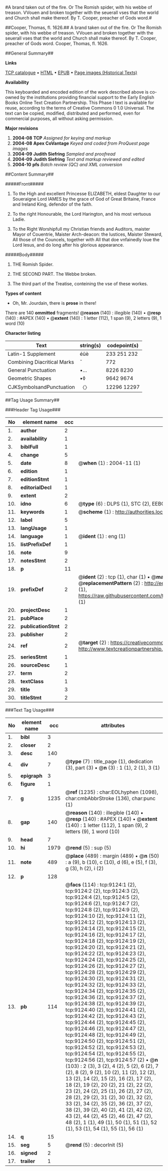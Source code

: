 #A brand taken out of the fire. Or The Romish spider, with his webbe of treason. VVouen and broken together with the seuerall vses that the world and Church shall make thereof. By T. Cooper, preacher of Gods word.#

##Cooper, Thomas, fl. 1626.##
A brand taken out of the fire. Or The Romish spider, with his webbe of treason. VVouen and broken together with the seuerall vses that the world and Church shall make thereof. By T. Cooper, preacher of Gods word.
Cooper, Thomas, fl. 1626.

##General Summary##

**Links**

[TCP catalogue](http://www.ota.ox.ac.uk/tcp/)  • 
[HTML](http://tei.it.ox.ac.uk/tcp/Texts-HTML/free/A19/A19281.html)  • 
[EPUB](http://tei.it.ox.ac.uk/tcp/Texts-EPUB/free/A19/A19281.epub) • 
[Page images (Historical Texts)](https://data.historicaltexts.jisc.ac.uk/view?pubId=eebo-99844323e&pageId=eebo-99844323e-9124-1)

**Availability**

This keyboarded and encoded edition of the
	       work described above is co-owned by the institutions
	       providing financial support to the Early English Books
	       Online Text Creation Partnership. This Phase I text is
	       available for reuse, according to the terms of Creative
	       Commons 0 1.0 Universal. The text can be copied,
	       modified, distributed and performed, even for
	       commercial purposes, all without asking permission.

**Major revisions**

1. __2004-08__ __TCP__ *Assigned for keying and markup*
1. __2004-08__ __Apex CoVantage__ *Keyed and coded from ProQuest page images*
1. __2004-09__ __Judith Siefring__ *Sampled and proofread*
1. __2004-09__ __Judith Siefring__ *Text and markup reviewed and edited*
1. __2004-10__ __pfs__ *Batch review (QC) and XML conversion*

##Content Summary##

#####Front#####

1. To the High and excellent Princesse ELIZABETH, eldest Daughter to our Soueraigne Lord IAMES by the grace of God of Great Britaine, France and Ireland King, defendor of the faith.

1. To the right Honourable, the Lord Harington, and his most vertuous Ladie.

1. To the Right Worshipfull my Christian friends and Auditors, maister Mayor of Couentrie, Maister Arch-deacon: the Iustices, Maister Steward, All those of the Councels, together with All that doe vnfainedly loue the Lord Iesus, and do long after his glorious appearance.

#####Body#####

1. THE Romish Spider.

1. THE SECOND PART. The Webbe broken.

1. The third part of the Treatise, conteining the vse of these workes.

**Types of content**

  * Oh, Mr. Jourdain, there is **prose** in there!

There are 140 **ommitted** fragments! 
 @__reason__ (140) : illegible (140)  •  @__resp__ (140) : #APEX (140)  •  @__extent__ (140) : 1 letter (112), 1 span (9), 2 letters (9), 1 word (10)

**Character listing**


|Text|string(s)|codepoint(s)|
|---|---|---|
|Latin-1 Supplement|éûè|233 251 232|
|Combining             Diacritical Marks|̄|772|
|General Punctuation|•…|8226 8230|
|Geometric Shapes|▪◊|9642 9674|
|CJKSymbolsandPunctuation|〈〉|12296 12297|

##Tag Usage Summary##

###Header Tag Usage###

|No|element name|occ|attributes|
|---|---|---|---|
|1.|__author__|2||
|2.|__availability__|1||
|3.|__biblFull__|1||
|4.|__change__|5||
|5.|__date__|8| @__when__ (1) : 2004-11 (1)|
|6.|__edition__|1||
|7.|__editionStmt__|1||
|8.|__editorialDecl__|1||
|9.|__extent__|2||
|10.|__idno__|6| @__type__ (6) : DLPS (1), STC (2), EEBO-CITATION (1), PROQUEST (1), VID (1)|
|11.|__keywords__|1| @__scheme__ (1) : http://authorities.loc.gov/ (1)|
|12.|__label__|5||
|13.|__langUsage__|1||
|14.|__language__|1| @__ident__ (1) : eng (1)|
|15.|__listPrefixDef__|1||
|16.|__note__|9||
|17.|__notesStmt__|2||
|18.|__p__|11||
|19.|__prefixDef__|2| @__ident__ (2) : tcp (1), char (1)  •  @__matchPattern__ (2) : ([0-9\-]+):([0-9IVX]+) (1), (.+) (1)  •  @__replacementPattern__ (2) : http://eebo.chadwyck.com/downloadtiff?vid=$1&page=$2 (1), https://raw.githubusercontent.com/textcreationpartnership/Texts/master/tcpchars.xml#$1 (1)|
|20.|__projectDesc__|1||
|21.|__pubPlace__|2||
|22.|__publicationStmt__|2||
|23.|__publisher__|2||
|24.|__ref__|2| @__target__ (2) : https://creativecommons.org/publicdomain/zero/1.0/ (1), http://www.textcreationpartnership.org/docs/. (1)|
|25.|__seriesStmt__|1||
|26.|__sourceDesc__|1||
|27.|__term__|2||
|28.|__textClass__|1||
|29.|__title__|3||
|30.|__titleStmt__|2||


###Text Tag Usage###

|No|element name|occ|attributes|
|---|---|---|---|
|1.|__bibl__|3||
|2.|__closer__|2||
|3.|__desc__|140||
|4.|__div__|7| @__type__ (7) : title_page (1), dedication (3), part (3)  •  @__n__ (3) : 1 (1), 2 (1), 3 (1)|
|5.|__epigraph__|3||
|6.|__figure__|1||
|7.|__g__|1235| @__ref__ (1235) : char:EOLhyphen (1098), char:cmbAbbrStroke (136), char:punc (1)|
|8.|__gap__|140| @__reason__ (140) : illegible (140)  •  @__resp__ (140) : #APEX (140)  •  @__extent__ (140) : 1 letter (112), 1 span (9), 2 letters (9), 1 word (10)|
|9.|__head__|7||
|10.|__hi__|1979| @__rend__ (5) : sup (5)|
|11.|__note__|489| @__place__ (489) : margin (489)  •  @__n__ (50) : a (9), b (10), c (10), d (6), e (5), f (3), g (3), h (2), i (2)|
|12.|__p__|128||
|13.|__pb__|114| @__facs__ (114) : tcp:9124:1 (2), tcp:9124:2 (2), tcp:9124:3 (2), tcp:9124:4 (2), tcp:9124:5 (2), tcp:9124:6 (2), tcp:9124:7 (2), tcp:9124:8 (2), tcp:9124:9 (2), tcp:9124:10 (2), tcp:9124:11 (2), tcp:9124:12 (2), tcp:9124:13 (2), tcp:9124:14 (2), tcp:9124:15 (2), tcp:9124:16 (2), tcp:9124:17 (2), tcp:9124:18 (2), tcp:9124:19 (2), tcp:9124:20 (2), tcp:9124:21 (2), tcp:9124:22 (2), tcp:9124:23 (2), tcp:9124:24 (2), tcp:9124:25 (2), tcp:9124:26 (2), tcp:9124:27 (2), tcp:9124:28 (2), tcp:9124:29 (2), tcp:9124:30 (2), tcp:9124:31 (2), tcp:9124:32 (2), tcp:9124:33 (2), tcp:9124:34 (2), tcp:9124:35 (2), tcp:9124:36 (2), tcp:9124:37 (2), tcp:9124:38 (2), tcp:9124:39 (2), tcp:9124:40 (2), tcp:9124:41 (2), tcp:9124:42 (2), tcp:9124:43 (2), tcp:9124:44 (2), tcp:9124:45 (2), tcp:9124:46 (2), tcp:9124:47 (2), tcp:9124:48 (2), tcp:9124:49 (2), tcp:9124:50 (2), tcp:9124:51 (2), tcp:9124:52 (2), tcp:9124:53 (2), tcp:9124:54 (2), tcp:9124:55 (2), tcp:9124:56 (2), tcp:9124:57 (2)  •  @__n__ (103) : 2 (3), 3 (2), 4 (2), 5 (2), 6 (2), 7 (2), 8 (2), 9 (2), 10 (2), 11 (2), 12 (2), 13 (2), 14 (2), 15 (2), 16 (2), 17 (2), 18 (2), 19 (2), 20 (2), 21 (2), 22 (2), 23 (2), 24 (2), 25 (1), 26 (2), 27 (2), 28 (2), 29 (2), 31 (2), 30 (2), 32 (2), 33 (2), 34 (2), 35 (2), 36 (2), 37 (2), 38 (2), 39 (2), 40 (2), 41 (2), 42 (2), 43 (2), 44 (2), 45 (2), 46 (2), 47 (2), 48 (2), 1 (1), 49 (1), 50 (1), 51 (1), 52 (1), 53 (1), 54 (1), 55 (1), 56 (1)|
|14.|__q__|15||
|15.|__seg__|5| @__rend__ (5) : decorInit (5)|
|16.|__signed__|2||
|17.|__trailer__|1||
